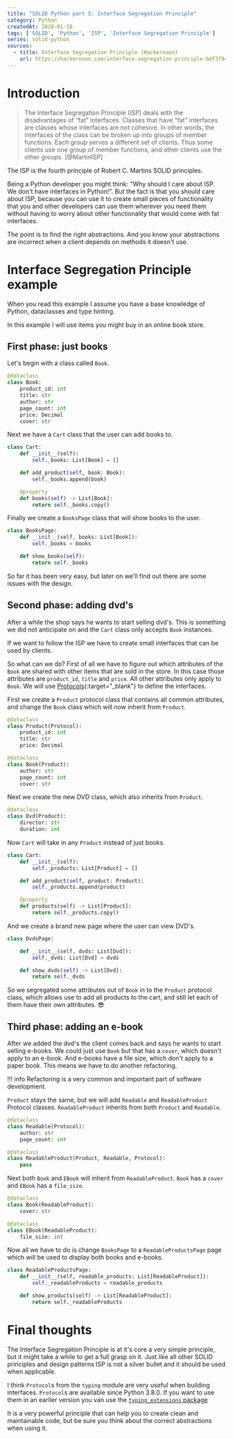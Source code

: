 ```yaml
---
title: "SOLID Python part 5: Interface Segregation Principle"
category: Python
createdAt: 2020-01-18
tags: ['SOLID', 'Python', 'ISP', 'Interface Segregation Principle']
series: solid-python
sources:
  - title: Interface Segregation Principle (Hackernoon)
    url: https://hackernoon.com/interface-segregation-principle-bdf3f94f1d11
---
```


# Introduction

> The Interface Segregation Principle (ISP) deals with the disadvantages of “fat” interfaces. 
> Classes that have “fat” interfaces are classes whose interfaces are not cohesive. 
> In other words, the interfaces of the class can be broken up into groups of member functions. 
> Each group serves a different set of clients. Thus some clients use one group of member functions, 
> and other clients use the other groups. [@MartinISP]

The ISP is the fourth principle of Robert C. Martins SOLID principles. 

Being a Python developer you might think: "Why should I care about ISP. We don't have interfaces in Python!". 
But the fact is that you should care about ISP, because you can use it to create small pieces of functionality 
that you and other developers can use them wherever you need them without having to worry 
about other functionality that would come with fat interfaces.

The point is to find the right abstractions. 
And you know your abstractions are incorrect when a client depends on methods it doesn't use.

# Interface Segregation Principle example

When you read this example I assume you have a base knowledge of Python, dataclasses and type hinting.

In this example I will use items you might buy in an online book store. 

## First phase: just books

Let's begin with a class called `Book`.

```python
@dataclass
class Book:
    product_id: int
    title: str
    author: str
    page_count: int
    price: Decimal
    cover: str
```

Next we have a `Cart` class that the user can add books to.

```python
class Cart:
    def __init__(self):
        self._books: List[Book] = []

    def add_product(self, book: Book):
        self._books.append(book)

    @property
    def books(self) -> List[Book]:
        return self._books.copy()
```

Finally we create a `BooksPage` class that will show books to the user.

```python
class BooksPage:
    def __init__(self, books: List[Book]):
        self._books = books

    def show_books(self):
        return self._books
```

So far it has been very easy, but later on we'll find out there are some issues with the design.

## Second phase: adding dvd's

After a while the shop says he wants to start selling dvd's. 
This is something we did not anticipate on and the `Cart` class only accepts `Book` instances.

If we want to follow the ISP we have to create small interfaces that can be used by clients.

So what can we do? First of all we have to figure out which attributes of the `Book` are shared with other items 
that are sold in the store. In this case those attributes are `product_id`, `title` and `price`. 
All other attributes only apply to `Book`. 
We will use [Protocols](https://mypy.readthedocs.io/en/stable/protocols.html#simple-user-defined-protocols){:target="_blank"} 
to define the interfaces.

First we create a `Product` protocol class that contains all common attributes, 
and change the `Book` class which will now inherit from `Product`.

```python
@dataclass
class Product(Protocol):
    product_id: int
    title: str
    price: Decimal

@dataclass
class Book(Product):
    author: str
    page_count: int
    cover: str
```

Next we create the new DVD class, which also inherits from `Product`.

```python
@dataclass
class Dvd(Product):
    director: str
    duration: int
```

Now `Cart` will take in any `Product` instead of just books.
```python
class Cart:
    def __init__(self):
        self._products: List[Product] = []

    def add_product(self, product: Product):
        self._products.append(product)

    @property
    def products(self) -> List[Product]:
        return self._products.copy()
```

And we create a brand new page where the user can view DVD's. 

```python
class DvdsPage:

    def __init__(self, dvds: List[Dvd]):
        self._dvds: List[Dvd] = dvds

    def show_dvds(self) -> List[Dvd]:
        return self._dvds
```

So we segregated some attributes out of `Book` in to the `Product` protocol class, 
which allows use to add all products to the cart, and still let each of them have their own attributes. :sunglasses:

## Third phase: adding an e-book

After we added the dvd's the client comes back and says he wants to start selling e-books. 
We could just use `Book` but that has a `cover`, which doesn't apply to an e-book.
And e-books have a file size, which don't apply to a paper book.
This means we have to do another refactoring.

!!! info
     Refactoring is a very common and important part of software development.

`Product` stays the same, but we will add `Readable` and `ReadableProduct` Protocol classes.
`ReadableProduct` inherits from both `Product` and `Readable`.

```python
@dataclass
class Readable(Protocol):
    author: str
    page_count: int

@dataclass
class ReadableProduct(Product, Readable, Protocol):
    pass
``` 

Next both `Book` and `EBook` will inherit from `ReadableProduct`. `Book` has a `cover` and `EBook` has a `file_size`.

```python
@dataclass
class Book(ReadableProduct):
    cover: str

@dataclass
class EBook(ReadableProduct):
    file_size: int
```

Now all we have to do is change `BooksPage` to a `ReadableProductsPage` 
page which will be used to display both books and e-books. 

```python
class ReadableProductsPage:
    def __init__(self, readable_products: List[ReadableProduct]):
        self._readableProducts = readable_products

    def show_products(self) -> List[ReadableProduct]:
        return self._readableProducts
```

# Final thoughts

The Interface Segregation Principle is at it's core a very simple principle, 
but it might take a while to get a full grasp on it. 
Just like all other SOLID principles and design patterns ISP is not a silver bullet and it should be used when applicable.

I think `Protocol`s from the `typing` module are very useful when building interfaces. 
`Protocol`s are available since Python 3.8.0. 
If you want to use them in an earlier version you van use the 
[`typing_extensions` package](https://pypi.org/project/typing-extensions/)

It is a very powerful principle that can help you to create clean and maintainable code,
but be sure you think about the correct abstractions when using it. 
